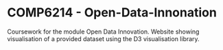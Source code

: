 # COMP6214 - Open-Data-Innonation
Coursework for the module Open Data Innovation.
Website showing visualisation of a provided dataset using the D3 visualisation library.

